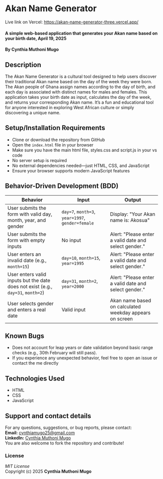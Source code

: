 # Akan Name Generator  
Live link on Vercel: https://akan-name-generator-three.vercel.app/
#### A simple web-based application that generates your Akan name based on your birth date, April 19, 2025  
#### By **Cynthia Muthoni Mugo**  

## Description  
The Akan Name Generator is a cultural tool designed to help users discover their traditional Akan name based on the day of the week they were born. The Akan people of Ghana assign names according to the day of birth, and each day is associated with distinct names for males and females. This application takes your birth date as input, calculates the day of the week, and returns your corresponding Akan name. It’s a fun and educational tool for anyone interested in exploring West African culture or simply discovering a unique name.

## Setup/Installation Requirements  
* Clone or download the repository from GitHub  
* Open the `index.html` file in your browser  
* Make sure you have the main html file, styles.css and script.js in your vs code
* No server setup is required  
* No external dependencies needed—just HTML, CSS, and JavaScript  
* Ensure your browser supports modern JavaScript features

## Behavior-Driven Development (BDD)

| Behavior | Input | Output |
|----------|-------|--------|
| User submits the form with valid day, month, year, and gender | `day=7`, `month=3`, `year=1997`, `gender=female` | Display: "Your Akan name is: Akosua" |
| User submits the form with empty inputs | No input | Alert: "Please enter a valid date and select gender." |
| User enters an invalid date (e.g., `month=15`) | `day=10`, `month=15`, `year=1995` | Alert: "Please enter a valid date and select gender." |
| User enters valid inputs but the date does not exist (e.g., `day=31`, `month=2`) | `day=31`, `month=2`, `year=2000` | Alert: "Please enter a valid date and select gender." |
| User selects gender and enters a real date | Valid input | Akan name based on calculated weekday appears on screen |

## Known Bugs  
*  Does not account for leap years or date validation beyond basic range checks (e.g., 30th February will still pass). 
* If you experience any unexpected behavior, feel free to open an issue or contact the me directly

## Technologies Used  
* HTML  
* CSS  
* JavaScript  

## Support and contact details  
For any questions, suggestions, or bug reports, please contact:  
**Email:** cynthiamugo25@gmail.com  
**LinkedIn:** [Cynthia Muthoni Mugo](https://www.linkedin.com/in/cynthiamuthonimugo)  
You are also welcome to fork the repository and contribute!

### License  
*MIT License*  
Copyright (c) 2025 **Cynthia Muthoni Mugo**
